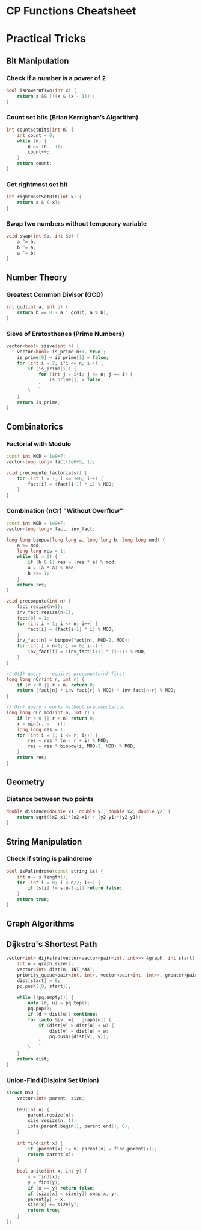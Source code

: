 # CP Functions Cheatsheet

# Practical Tricks
## Bit Manipulation
### Check if a number is a power of 2
```cpp
bool isPowerOfTwo(int x) {
    return x && (!(x & (x - 1)));
}
```

### Count set bits (Brian Kernighan’s Algorithm)
```cpp
int countSetBits(int n) {
    int count = 0;
    while (n) {
        n &= (n - 1);
        count++;
    }
    return count;
}
```

### Get rightmost set bit
```cpp
int rightmostSetBit(int x) {
    return x & (-x);
}
```

### Swap two numbers without temporary variable
```cpp
void swap(int &a, int &b) {
    a ^= b;
    b ^= a;
    a ^= b;
}
```

## Number Theory
### Greatest Common Divisor (GCD)
```cpp
int gcd(int a, int b) {
    return b == 0 ? a : gcd(b, a % b);
}
```

### Sieve of Eratosthenes (Prime Numbers)
```cpp
vector<bool> sieve(int n) {
    vector<bool> is_prime(n+1, true);
    is_prime[0] = is_prime[1] = false;
    for (int i = 2; i*i <= n; i++) {
        if (is_prime[i]) {
            for (int j = i*i; j <= n; j += i) {
                is_prime[j] = false;
            }
        }
    }
    return is_prime;
}
```

## Combinatorics
### Factorial with Modulo
```cpp
const int MOD = 1e9+7;
vector<long long> fact(1e6+5, 1);

void precompute_factorials() {
    for (int i = 1; i <= 1e6; i++) {
        fact[i] = (fact[i-1] * i) % MOD;
    }
}
```

### Combination (nCr) "Without Overflow"
```cpp
const int MOD = 1e9+7;
vector<long long> fact, inv_fact;

long long binpow(long long a, long long b, long long mod) {
    a %= mod;
    long long res = 1;
    while (b > 0) {
        if (b & 1) res = (res * a) % mod;
        a = (a * a) % mod;
        b >>= 1;
    }
    return res;
}

void precompute(int n) {
    fact.resize(n+1);
    inv_fact.resize(n+1);
    fact[0] = 1;
    for (int i = 1; i <= n; i++) {
        fact[i] = (fact[i-1] * i) % MOD;
    }
    inv_fact[n] = binpow(fact[n], MOD-2, MOD);
    for (int i = n-1; i >= 0; i--) {
        inv_fact[i] = (inv_fact[i+1] * (i+1)) % MOD;
    }
}

// O(1) query - requires precompute(n) first
long long nCr(int n, int r) {
    if (r < 0 || r > n) return 0;
    return (fact[n] * inv_fact[r] % MOD) * inv_fact[n-r] % MOD;
}

// O(r) query - works without precomputation
long long nCr_mod(int n, int r) {
    if (r < 0 || r > n) return 0;
    r = min(r, n - r);
    long long res = 1;
    for (int i = 1; i <= r; i++) {
        res = res * (n - r + i) % MOD;
        res = res * binpow(i, MOD-2, MOD) % MOD;
    }
    return res;
}
```

## Geometry
### Distance between two points
```cpp
double distance(double x1, double y1, double x2, double y2) {
    return sqrt((x2-x1)*(x2-x1) + (y2-y1)*(y2-y1));
}
```
## String Manipulation
### Check if string is palindrome

```cpp
bool isPalindrome(const string &s) {
    int n = s.length();
    for (int i = 0; i < n/2; i++) {
        if (s[i] != s[n-1-i]) return false;
    }
    return true;
}
```
## Graph Algorithms
## Dijkstra's Shortest Path
```cpp
vector<int> dijkstra(vector<vector<pair<int, int>>> &graph, int start) {
    int n = graph.size();
    vector<int> dist(n, INT_MAX);
    priority_queue<pair<int, int>, vector<pair<int, int>>, greater<pair<int, int>>> pq;
    dist[start] = 0;
    pq.push({0, start});
    
    while (!pq.empty()) {
        auto [d, u] = pq.top();
        pq.pop();
        if (d > dist[u]) continue;
        for (auto &[v, w] : graph[u]) {
            if (dist[v] > dist[u] + w) {
                dist[v] = dist[u] + w;
                pq.push({dist[v], v});
            }
        }
    }
    return dist;
}
```

### Union-Find (Disjoint Set Union)
```cpp
struct DSU {
    vector<int> parent, size;
    
    DSU(int n) {
        parent.resize(n);
        size.resize(n, 1);
        iota(parent.begin(), parent.end(), 0);
    }
    
    int find(int x) {
        if (parent[x] != x) parent[x] = find(parent[x]);
        return parent[x];
    }
    
    bool unite(int x, int y) {
        x = find(x);
        y = find(y);
        if (x == y) return false;
        if (size[x] < size[y]) swap(x, y);
        parent[y] = x;
        size[x] += size[y];
        return true;
    }
};
```
